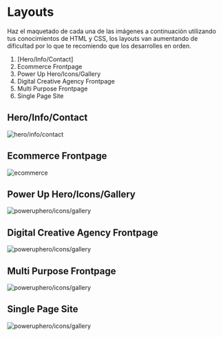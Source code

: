 # Layouts
Haz el maquetado de cada una de las imágenes a continuación utilizando tus conocimientos de HTML y CSS, los layouts van aumentando de dificultad por lo que te recomiendo que los desarrolles en orden.
1. [Hero/Info/Contact]
2. Ecommerce Frontpage
3. Power Up Hero/Icons/Gallery
4. Digital Creative Agency Frontpage
5. Multi Purpose Frontpage
6. Single Page Site

## Hero/Info/Contact
![hero/info/contact](images/3cb75f00cc3f2b76975a35d85f22f22d.jpg)

## Ecommerce Frontpage
![ecommerce](images/Savoy-Ajax-eCommerce-Theme2.jpg)

## Power Up Hero/Icons/Gallery
![poweruphero/icons/gallery](images/SMS_Homepage.jpg)

## Digital Creative Agency Frontpage
![poweruphero/icons/gallery](images/eae217c11841c563981e3f30496cc4ff.jpg)

## Multi Purpose Frontpage
![poweruphero/icons/gallery](images/062b11ce8c47700cddf0688b2607901d.jpg)

## Single Page Site
![poweruphero/icons/gallery](images/694f8dbd7d548c721a7306e9d90a6245.jpg)

